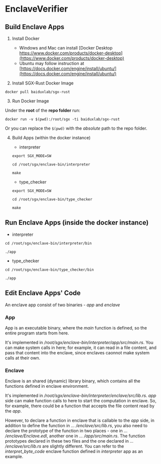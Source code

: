 # EnclaveVerifier

## Build Enclave Apps

1. Install Docker
	* Windows and Mac can install [Docker Desktop https://www.docker.com/products/docker-desktop](https://www.docker.com/products/docker-desktop)
	* Ubuntu may follow instruction at [https://docs.docker.com/engine/install/ubuntu/](https://docs.docker.com/engine/install/ubuntu/)

2. Install SGX-Rust Docker Image
```shell
docker pull baiduxlab/sgx-rust
```

3. Run Docker Image

Under the **root** of the **repo folder** run:

```shell
docker run -v $(pwd):/root/sgx -ti baiduxlab/sgx-rust
```

Or you can replace the `$(pwd)` with the *absolute* path to the repo folder.

4. Build Apps (within the docker instance)

	* interpreter

	```shell
	export SGX_MODE=SW

	cd /root/sgx/enclave-bin/interpreter

	make
	```

	* type_checker

	```shell
	export SGX_MODE=SW

	cd /root/sgx/enclave-bin/type_checker

	make
	```

## Run Enclave Apps (inside the docker instance)

* interpreter

```shell
cd /root/sgx/enclave-bin/interpreter/bin

./app
```

* type_checker

```shell
cd /root/sgx/enclave-bin/type_checker/bin

./app
```

## Edit Enclave Apps' Code

An enclave app consist of two binaries - *app* and *enclave*

### App

App is an executable binary, where the *main* function is defined, so the entire program starts from here.

It's implemented in */root/sgx/enclave-bin/interpreter/app/src/main.rs*. You can make system calls in here; for example, it can read in a file content, and pass that content into the enclave, since enclaves caonnot make system calls at their own.

### Enclave

Enclave is an shared (dynamic) library binary, which contains all the functions defined in enclave environment.

It's implemented in */root/sgx/enclave-bin/interpreter/enclave/src/lib.rs*. *app* side can make function calls to here to start the computation in enclave. So, for example, there could be a function that accepts the file content read by the *app*.

However, to declare a function in enclave that is callable to the *app* side, in addition to define the function in *... /enclave/src/lib.rs*, you also need to declare the prototype of the function in two places - one in *... /enclave/Enclave.edl*, another one in *... /app/src/main.rs*. The function prototypes declared in these two files and the one declared in *... /enclave/src/lib.rs* are slightly different. You can refer to the *interpret_byte_code* enclave function defined in *interpreter* app as an example.
